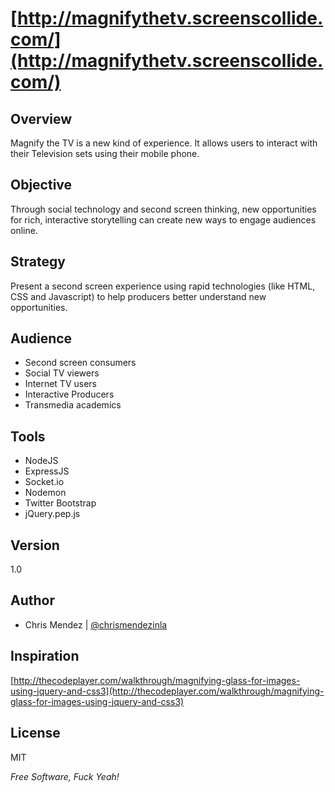 [http://magnifythetv.screenscollide.com/](http://magnifythetv.screenscollide.com/)
=========

Overview
--------------

Magnify the TV is a new kind of experience. It allows users to interact with their Television sets using their mobile phone.

Objective
-------------
Through social technology and second screen thinking, new opportunities for rich, interactive storytelling can create new ways to engage audiences online.

Strategy
------------
Present a second screen experience using rapid technologies (like HTML, CSS and Javascript) to help producers better understand new opportunities.

Audience 
------------
- Second screen consumers
- Social TV viewers
- Internet TV users
- Interactive Producers
- Transmedia academics
 
Tools
-----------
- NodeJS
- ExpressJS
- Socket.io
- Nodemon
- Twitter Bootstrap
- jQuery.pep.js

Version
---
1.0

Author
---
- Chris Mendez | [@chrismendezinla](http://twitter.com/chrismendezinla)

Inspiration
---
[http://thecodeplayer.com/walkthrough/magnifying-glass-for-images-using-jquery-and-css3](http://thecodeplayer.com/walkthrough/magnifying-glass-for-images-using-jquery-and-css3)

License
-
MIT

*Free Software, Fuck Yeah!*
